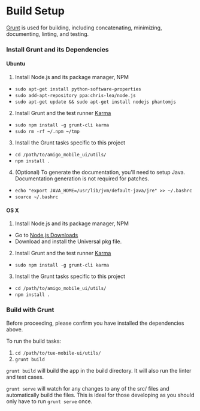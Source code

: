 Build Setup
====================

[Grunt](http://gruntjs.com/) is used for building, including concatenating, minimizing, documenting, linting, and testing.

### Install Grunt and its Dependencies

#### Ubuntu

 1. Install Node.js and its package manager, NPM
   * `sudo apt-get install python-software-properties`
   * `sudo add-apt-repository ppa:chris-lea/node.js`
   * `sudo apt-get update && sudo apt-get install nodejs phantomjs`
 2. Install Grunt and the test runner [Karma](http://karma-runner.github.io/)
   * `sudo npm install -g grunt-cli karma`
   * `sudo rm -rf ~/.npm ~/tmp`
 3. Install the Grunt tasks specific to this project
   * `cd /path/to/amigo_mobile_ui/utils/`
   * `npm install .`
 4. (Optional) To generate the documentation, you'll need to setup Java. Documentation generation is not required for patches.
   * `echo "export JAVA_HOME=/usr/lib/jvm/default-java/jre" >> ~/.bashrc`
   * `source ~/.bashrc`

#### OS X

 1. Install Node.js and its package manager, NPM
   * Go to [Node.js Downloads](http://nodejs.org/download/)
   * Download and install the Universal pkg file.
 2. Install Grunt and the test runner [Karma](http://karma-runner.github.io/)
   * `sudo npm install -g grunt-cli karma`
 3. Install the Grunt tasks specific to this project
   * `cd /path/to/amigo_mobile_ui/utils/`
   * `npm install .`

### Build with Grunt

Before proceeding, please confirm you have installed the dependencies above.

To run the build tasks:

 1. `cd /path/to/tue-mobile-ui/utils/`
 2. `grunt build`

`grunt build` will build the app in the build directory. It will also run the linter and test cases.

`grunt serve` will watch for any changes to any of the src/ files and automatically build the files. This is ideal for those developing as you should only have to run `grunt serve` once.
